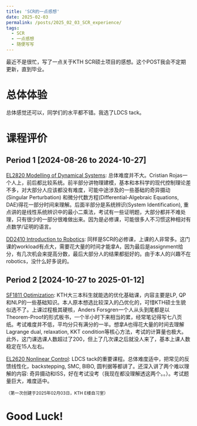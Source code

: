 ```yaml
---
title: 'SCR的一点感想'
date: 2025-02-03
permalink: /posts/2025_02_03_SCR_experience/
tags:
  - SCR
  - 一点感想
  - 随便写写
---
```


最近不是很忙，写了一点关于KTH SCR硕士项目的感想。这个POST我会不定期更新，直到毕业。

总体体验
======
总体感觉还可以，同学们的水平都不错。我选了LDCS tack。

课程评价
======

Period 1 [2024-08-26 to 2024-10-27]
------
[EL2820 Modelling of Dynamical Systems](https://www.kth.se/student/kurser/kurs/EL2820?l=en): 总体难度并不大。Cristian Rojas一个人上，前后都比较系统。前半部分讲物理建模，基本和本科学的现代控制理论差不多，对大部分人应该都没有难度，可能中途涉及的一些基础的奇异摄动(Singular Perturbation) 和微分代数方程(Differential-Algebraic Equations, DAE)得花一部分时间来理解。后面半部分是系统辨识(System Identification), 重点讲的是线性系统辨识中的最小二乘法，考试有一些证明题，大部分都并不难处理，只有很少的一部分很难做出来。因为是必修课，可能很多人不习惯这种相对有点数学/证明的语言。

[DD2410 Introduction to Robotics](https://www.kth.se/student/kurser/kurs/DD2410?l=en): 同样是SCR的必修课，上课的人非常多。这门课的workload有点大，需要花大量的时间才能拿A，因为最后是assignment给分，有几次机会来提高分数，最后大部分人的结果都挺好的。由于本人的兴趣不在robotics，没什么好多说的。

Period 2 [2024-10-27 to 2025-01-12]
------
[SF1811 Optimization](https://www.kth.se/student/kurser/kurs/SF1811?l=en): KTH大三本科生就能选的优化基础课，内容主要是LP, QP和NLP的一些基础知识。本人原本想选比较深入的凸优化的，可惜KTH硕士生貌似选不了。上课过程极其硬核，Anders Forsgren一个人从头到尾都是以Theorem-Proof的形式板书，一个半小时下来相当的累，经常笔记得写七八页纸。考试难度并不低，平均分只有满分的一半。想拿A也得花大量的时间去理解Lagrange dual, relaxation, KKT condition等核心方法，考试的计算量也极大。此外，这门课选课人数超过了200，但上了几次课之后就没人来了，基本上课人数稳定在15人左右。

[EL2620 Nonlinear Control](https://www.kth.se/student/kurser/kurs/EL2620?l=en): LDCS tack的重要课程。总体难度适中，把常见的反馈线性化，backstepping, SMC, BIBO, 圆判据等都讲了。还深入讲了两个难以理解的内容: 奇异摄动和ISS，好在考试没考（我现在都没理解透这两个。。）。考试题量巨大，难度适中。

<small>（第一次创建于2025年02月03日，KTH E楼自习室）</small>

Good Luck!
======

